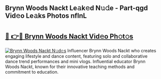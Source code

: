 ## Brynn Woods Nackt Le𝚊k𝚎d N𝚞𝚍e - Part-qgd Vid𝚎o Le𝚊ks Photos nflnL

# <h2><a href="http://fb2pbl.evod.top/?m=Brynn+Woods+Nackt">🔗 👉🔴 Brynn Woods Nackt Vid𝚎o Ph𝚘t𝚘s</a></h2>

[![Brynn Woods Nackt N𝚞d𝚎s](https://i.imgur.com/8V9OHl7.gif)](http://fb2pbl.evod.top/?m=Brynn+Woods+Nackt)
Influencer Brynn Woods Nackt who creates engaging lifestyle and dance content, featuring solo and collaborative dance trend performances and mini vlogs. Influential educator Brynn Woods Nackt, known for their innovative teaching methods and commitment to education. 
